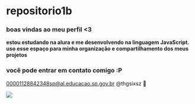 # repositorio1b

### boas vindas ao meu perfil <3

**estou estudando na alura e me desenvolvendo na linguagem JavaScript.**
**uso esse espaço para minha organização e compartilhamento dos meus projetos**

### você pode entrar em contato comigo :P

00001128842348sp@al.educacao.sp.gov.br
@thgsixsz 🥇

![](https://i.giphy.com/media/v1.Y2lkPTc5MGI3NjExcHFnb3Q5emhuZWxvM3NxdHN0bG53OTBmYWJzd3dqa3pwMHI1NGxnMiZlcD12MV9pbnRlcm5hbF9naWZfYnlfaWQmY3Q9Zw/sRKWXFDcXMC1W/giphy.gif)
